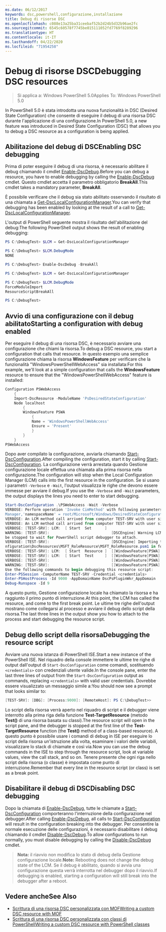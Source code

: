 ```yaml
---
ms.date: 06/12/2017
keywords: dsc,powershell,configurazione,installazione
title: Debug di risorse DSC
ms.openlocfilehash: c088e13a25ba31ceebaf52b2d24b5d32b96ae2fc
ms.sourcegitcommit: 6545c60578f7745be015111052fd7769f8289296
ms.translationtype: HT
ms.contentlocale: it-IT
ms.lasthandoff: 04/22/2020
ms.locfileid: "71954258"
---
```

# <a name="debugging-dsc-resources"></a><span data-ttu-id="5c2b8-103">Debug di risorse DSC</span><span class="sxs-lookup"><span data-stu-id="5c2b8-103">Debugging DSC resources</span></span>

> <span data-ttu-id="5c2b8-104">Si applica a: Windows PowerShell 5.0</span><span class="sxs-lookup"><span data-stu-id="5c2b8-104">Applies To: Windows PowerShell 5.0</span></span>

<span data-ttu-id="5c2b8-105">In PowerShell 5.0 è stata introdotta una nuova funzionalità in DSC (Desired State Configuration) che consente di eseguire il debug di una risorsa DSC durante l'applicazione di una configurazione.</span><span class="sxs-lookup"><span data-stu-id="5c2b8-105">In PowerShell 5.0, a new feature was introduced in Desired State Configuration (DSC) that allows you to debug a DSC resource as a configuration is being applied.</span></span>

## <a name="enabling-dsc-debugging"></a><span data-ttu-id="5c2b8-106">Abilitazione del debug di DSC</span><span class="sxs-lookup"><span data-stu-id="5c2b8-106">Enabling DSC debugging</span></span>
<span data-ttu-id="5c2b8-107">Prima di poter eseguire il debug di una risorsa, è necessario abilitare il debug chiamando il cmdlet [Enable-DscDebug](/powershell/module/PSDesiredStateConfiguration/Enable-DscDebug).</span><span class="sxs-lookup"><span data-stu-id="5c2b8-107">Before you can debug a resource, you have to enable debugging by calling the [Enable-DscDebug](/powershell/module/PSDesiredStateConfiguration/Enable-DscDebug) cmdlet.</span></span>
<span data-ttu-id="5c2b8-108">Questo cmdlet accetta il parametro obbligatorio **BreakAll**.</span><span class="sxs-lookup"><span data-stu-id="5c2b8-108">This cmdlet takes a mandatory parameter, **BreakAll**.</span></span>

<span data-ttu-id="5c2b8-109">È possibile verificare che il debug sia stato abilitato osservando il risultato di una chiamata a [Get-DscLocalConfigurationManager](/powershell/module/PSDesiredStateConfiguration/Get-DscLocalConfigurationManager).</span><span class="sxs-lookup"><span data-stu-id="5c2b8-109">You can verify that debugging has been enabled by looking at the result of a call to [Get-DscLocalConfigurationManager](/powershell/module/PSDesiredStateConfiguration/Get-DscLocalConfigurationManager).</span></span>

<span data-ttu-id="5c2b8-110">L'output di PowerShell seguente mostra il risultato dell'abilitazione del debug:</span><span class="sxs-lookup"><span data-stu-id="5c2b8-110">The following PowerShell output shows the result of enabling debugging:</span></span>


```powershell
PS C:\DebugTest> $LCM = Get-DscLocalConfigurationManager

PS C:\DebugTest> $LCM.DebugMode
NONE

PS C:\DebugTest> Enable-DscDebug -BreakAll

PS C:\DebugTest> $LCM = Get-DscLocalConfigurationManager

PS C:\DebugTest> $LCM.DebugMode
ForceModuleImport
ResourceScriptBreakAll

PS C:\DebugTest>
```


## <a name="starting-a-configuration-with-debug-enabled"></a><span data-ttu-id="5c2b8-111">Avvio di una configurazione con il debug abilitato</span><span class="sxs-lookup"><span data-stu-id="5c2b8-111">Starting a configuration with debug enabled</span></span>
<span data-ttu-id="5c2b8-112">Per eseguire il debug di una risorsa DSC, è necessario avviare una configurazione che chiami la risorsa.</span><span class="sxs-lookup"><span data-stu-id="5c2b8-112">To debug a DSC resource, you start a configuration that calls that resource.</span></span>
<span data-ttu-id="5c2b8-113">In questo esempio una semplice configurazione chiama la risorsa **WindowsFeature** per verificare che la funzionalità "WindowsPowerShellWebAccess" sia installata:</span><span class="sxs-lookup"><span data-stu-id="5c2b8-113">For this example, we'll look at a simple configuration that calls the **WindowsFeature** resource to ensure that the "WindowsPowerShellWebAccess" feature is installed:</span></span>

```powershell
Configuration PSWebAccess
    {
    Import-DscResource -ModuleName 'PsDesiredStateConfiguration'
    Node localhost
        {
        WindowsFeature PSWA
            {
            Name = 'WindowsPowerShellWebAccess'
            Ensure = 'Present'
            }
        }
    }
PSWebAccess
```
<span data-ttu-id="5c2b8-114">Dopo aver compilato la configurazione, avviarla chiamando [Start-DscConfiguration](/powershell/module/psdesiredstateconfiguration/start-dscconfiguration).</span><span class="sxs-lookup"><span data-stu-id="5c2b8-114">After compiling the configuration, start it by calling [Start-DscConfiguration](/powershell/module/psdesiredstateconfiguration/start-dscconfiguration).</span></span>
<span data-ttu-id="5c2b8-115">La configurazione verrà arrestata quando Gestione configurazione locale effettua una chiamata alla prima risorsa nella configurazione.</span><span class="sxs-lookup"><span data-stu-id="5c2b8-115">The configuration will stop when the Local Configuration Manager (LCM) calls into the first resource in the configuration.</span></span>
<span data-ttu-id="5c2b8-116">Se si usano i parametri `-Verbose` e `-Wait`, l'output visualizza le righe che devono essere immesse per avviare il debug.</span><span class="sxs-lookup"><span data-stu-id="5c2b8-116">If you use the `-Verbose` and `-Wait` parameters, the output displays the lines you need to enter to start debugging.</span></span>

```powershell
Start-DscConfiguration .\PSWebAccess -Wait -Verbose
VERBOSE: Perform operation 'Invoke CimMethod' with following parameters, ''methodName' = SendConfigurationApply,'className' = MSFT_DSCLocalConfiguration
Manager,'namespaceName' = root/Microsoft/Windows/DesiredStateConfiguration'.
VERBOSE: An LCM method call arrived from computer TEST-SRV with user sid S-1-5-21-2127521184-1604012920-1887927527-108583.
VERBOSE: An LCM method call arrived from computer TEST-SRV with user sid S-1-5-21-2127521184-1604012920-1887927527-108583.
VERBOSE: [TEST-SRV]: LCM:  [ Start  Set      ]
WARNING: [TEST-SRV]:                            [DSCEngine] Warning LCM is in Debug 'ResourceScriptBreakAll' mode.  Resource script processing will
be stopped to wait for PowerShell script debugger to attach.
VERBOSE: [TEST-SRV]:                            [DSCEngine] Importing the module C:\WINDOWS\system32\WindowsPowerShell\v1.0\Modules\PSDesiredStateCo
nfiguration\DscResources\MSFT_RoleResource\MSFT_RoleResource.psm1 in force mode.
VERBOSE: [TEST-SRV]: LCM:  [ Start  Resource ]  [[WindowsFeature]PSWA]
VERBOSE: [TEST-SRV]: LCM:  [ Start  Test     ]  [[WindowsFeature]PSWA]
VERBOSE: [TEST-SRV]:                            [[WindowsFeature]PSWA] Importing the module MSFT_RoleResource in force mode.
WARNING: [TEST-SRV]:                            [[WindowsFeature]PSWA] Resource is waiting for PowerShell script debugger to attach.
Use the following commands to begin debugging this resource script:
Enter-PSSession -ComputerName TEST-SRV -Credential <credentials>
Enter-PSHostProcess -Id 9000 -AppDomainName DscPsPluginWkr_AppDomain
Debug-Runspace -Id 9
```
<span data-ttu-id="5c2b8-117">A questo punto, Gestione configurazione locale ha chiamato la risorsa e ha raggiunto il primo punto di interruzione.</span><span class="sxs-lookup"><span data-stu-id="5c2b8-117">At this point, the LCM has called the resource, and come to the first break point.</span></span>
<span data-ttu-id="5c2b8-118">Le ultime tre righe dell'output mostrano come collegarsi al processo e avviare il debug dello script della risorsa.</span><span class="sxs-lookup"><span data-stu-id="5c2b8-118">The last three lines in the output show you how to attach to the process and start debugging the resource script.</span></span>

## <a name="debugging-the-resource-script"></a><span data-ttu-id="5c2b8-119">Debug dello script della risorsa</span><span class="sxs-lookup"><span data-stu-id="5c2b8-119">Debugging the resource script</span></span>

<span data-ttu-id="5c2b8-120">Avviare una nuova istanza di PowerShell ISE.</span><span class="sxs-lookup"><span data-stu-id="5c2b8-120">Start a new instance of the PowerShell ISE.</span></span>
<span data-ttu-id="5c2b8-121">Nel riquadro della console immettere le ultime tre righe di output dall'output di `Start-DscConfiguration` come comandi, sostituendo `<credentials>` con credenziali utente valide.</span><span class="sxs-lookup"><span data-stu-id="5c2b8-121">In the console pane, enter the last three lines of output from the `Start-DscConfiguration` output as commands, replacing `<credentials>` with valid user credentials.</span></span>
<span data-ttu-id="5c2b8-122">Dovrebbe essere visualizzato un messaggio simile a:</span><span class="sxs-lookup"><span data-stu-id="5c2b8-122">You should now see a prompt that looks similar to:</span></span>

```powershell
[TEST-SRV]: [DBG]: [Process:9000]: [RemoteHost]: PS C:\DebugTest>>
```

<span data-ttu-id="5c2b8-123">Lo script della risorsa verrà aperto nel riquadro di script e il debugger viene interrotto alla prima riga della funzione **Test-TargetResource** (metodo **Test()** di una risorsa basata su classi).</span><span class="sxs-lookup"><span data-stu-id="5c2b8-123">The resource script will open in the script pane, and the debugger is stopped at the first line of the **Test-TargetResource** function (the **Test()** method of a class-based resource).</span></span>
<span data-ttu-id="5c2b8-124">A questo punto è possibile usare i comandi di debug in ISE per eseguire lo script della risorsa un'istruzione alla volta, esaminare i valori delle variabili, visualizzare lo stack di chiamate e così via.</span><span class="sxs-lookup"><span data-stu-id="5c2b8-124">Now you can use the debug commands in the ISE to step through the resource script, look at variable values, view the call stack, and so on.</span></span> <span data-ttu-id="5c2b8-125">Tenere presente che ogni riga nello script della risorsa (o classe) è impostata come punto di interruzione.</span><span class="sxs-lookup"><span data-stu-id="5c2b8-125">Remember that every line in the resource script (or class) is set as a break point.</span></span>

## <a name="disabling-dsc-debugging"></a><span data-ttu-id="5c2b8-126">Disabilitare il debug di DSC</span><span class="sxs-lookup"><span data-stu-id="5c2b8-126">Disabling DSC debugging</span></span>

<span data-ttu-id="5c2b8-127">Dopo la chiamata di [Enable-DscDebug](/powershell/module/PSDesiredStateConfiguration/Enable-DscDebug), tutte le chiamate a [Start-DscConfiguration](/powershell/module/psdesiredstateconfiguration/start-dscconfiguration) comporteranno l'interruzione della configurazione nel debugger.</span><span class="sxs-lookup"><span data-stu-id="5c2b8-127">After calling [Enable-DscDebug](/powershell/module/PSDesiredStateConfiguration/Enable-DscDebug), all calls to [Start-DscConfiguration](/powershell/module/psdesiredstateconfiguration/start-dscconfiguration) will result in the configuration breaking into the debugger.</span></span> <span data-ttu-id="5c2b8-128">Per consentire la normale esecuzione delle configurazioni, è necessario disabilitare il debug chiamando il cmdlet [Disable-DscDebug](/powershell/module/PSDesiredStateConfiguration/Disable-DscDebug).</span><span class="sxs-lookup"><span data-stu-id="5c2b8-128">To allow configurations to run normally, you must disable debugging by calling the [Disable-DscDebug](/powershell/module/PSDesiredStateConfiguration/Disable-DscDebug) cmdlet.</span></span>

><span data-ttu-id="5c2b8-129">**Nota:** il riavvio non modifica lo stato di debug della Gestione configurazione locale.</span><span class="sxs-lookup"><span data-stu-id="5c2b8-129">**Note:** Rebooting does not change the debug state of the LCM.</span></span> <span data-ttu-id="5c2b8-130">Se il debug è abilitato, quando si avvia una configurazione questa verrà interrotta nel debugger dopo il riavvio.</span><span class="sxs-lookup"><span data-stu-id="5c2b8-130">If debugging is enabled, starting a configuration will still break into the debugger after a reboot.</span></span>

## <a name="see-also"></a><span data-ttu-id="5c2b8-131">Vedere anche</span><span class="sxs-lookup"><span data-stu-id="5c2b8-131">See Also</span></span>

- [<span data-ttu-id="5c2b8-132">Scrittura di una risorsa DSC personalizzata con MOF</span><span class="sxs-lookup"><span data-stu-id="5c2b8-132">Writing a custom DSC resource with MOF</span></span>](../resources/authoringResourceMOF.md)
- [<span data-ttu-id="5c2b8-133">Scrittura di una risorsa DSC personalizzata con classi di PowerShell</span><span class="sxs-lookup"><span data-stu-id="5c2b8-133">Writing a custom DSC resource with PowerShell classes</span></span>](../resources/authoringResourceClass.md)
